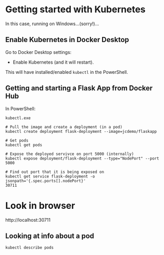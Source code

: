 # Getting started with Kubernetes

In this case, running on Windows...(sorry!)...

## Enable Kubernetes in Docker Desktop

Go to Docker Desktop settings:
 * Enable Kubernetes (and it will restart).

This will have installed/enabled `kubectl` in the PowerShell.

## Getting and starting a Flask App from Docker Hub

In PowerShell:

```
kubectl.exe

# Pull the image and create a deployment (in a pod)
kubectl create deployment flask-deployment --image=jcdemo/flaskapp

# Get pods
kubectl get pods

# Expose the deployed servivce on port 5000 (internally)
kubectl expose deployment/flask-deployment --type="NodePort" --port 5000

# Find out port that it is being exposed on
kubectl get service flask-deployment -o jsonpath='{.spec.ports[].nodePort}'
30711
```

# Look in browser
http://localhost:30711

## Looking at info about a pod

```
kubectl describe pods
```
